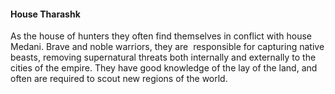 #### House Tharashk

As the house of hunters they often find themselves in conflict with house Medani. Brave and noble warriors, they are  responsible for capturing native beasts, removing supernatural threats both internally and externally to the cities of the empire. They have good knowledge of the lay of the land, and often are required to scout new regions of the world. 